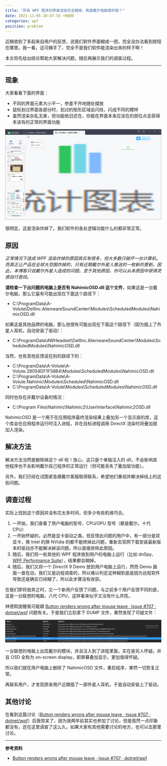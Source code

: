 ```yaml
---
title: "所有 WPF 程序的界面渲染完全糊掉，竟是戴尔电脑惹的锅？"
date: 2021-11-05 20:47:55 +0800
categories: wpf
position: problem
---
```


近期收到了多起来自用户的反馈，说我们软件界面糊成一团，完全没办法看到按钮在哪里。我一看，这可棘手了，完全不是我们软件能渲染出来的样子啊！

本文将先给出结论帮助大家解决问题，随后再展示我们的调查过程。

---

<div id="toc"></div>

## 现象

大家看看下面的界面：

* 不同的界面元素大小不一，参差不齐地随处摆放
* 鼠标划过界面各部分时，划过的矩形区域会闪烁，闪成不同的模样
* 虽然渲染杂乱无章，但功能依旧还在，你能在界面本来应该在的部位点击获得本该有的正常的界面功能

![糊掉的界面](/static/posts/2021-11-05-20-07-45.png)

很明显，这是渲染炸掉了。我们软件的各处逻辑功能什么的都非常正常。

## 原因

*正常情况下造成 WPF 渲染炸掉的原因其实有很多，但大多数只破坏一台计算机。而真正让产品在全球大范围炸掉的，只有近期戴尔外星人推送的一枚新的更新。因此，本博客只说戴尔外星人造成的问题。至于其他原因，你可以从本原因中获得灵感自行查找。*

**请检查一下出问题的电脑上是否有 NahimicOSD.dll 这个文件**，如果这是一台戴尔电脑，那么它最有可能出现在下面这个路径下：

* C:\ProgramData\A-Volute\DellInc.AlienwareSoundCenter\Modules\ScheduledModules\NahimicOSD.dll

如果这是其他品牌的电脑，那么他很有可能出现在下面这个路径下（因为插上了外星人耳机，自动安装了驱动）：

* C:\ProgramData\AWHeadset\DellInc.AlienwareSoundCenter\Modules\ScheduledModules\NahimicOSD.dll

当然，也有其他反馈说在别的路径下的：

* C:\ProgramData\A-Volute\A-Volute.28054DF1F58B4\Modules\ScheduledModules\NahimicOSD.dll
* C:\ProgramData\A-Volute\A-Volute.Nahimic\Modules\Scheduled\NahimicOSD.dll
* C:\ProgramData\A-Volute\Modules\ScheduledModules\NahimicOSD.dll

同时也存在非戴尔设备的情况：

* C:\Program Files\Nahimic\Nahimic2\UserInterface\Nahimic2OSD.dll

NahimicOSD 是一个用于在应用程序最终渲染结果上叠加另一个显示层的库，这个库会在应用程序运行时注入进程，并在目标进程调用 DirectX 渲染时将叠加层加入渲染。

## 解决方法

解决方法当然是删除掉这个 dll 啦！放心，这只是个单独注入的 dll，不会影响其他程序也不会影响戴尔自己程序的正常运行（但可能丢失了叠加层功能）。

另外，我们已经在试图紧急跟戴尔客服取得联系，希望他们重视并解决掉线上的这些问题。

## 调查过程

实际上找到这个原因并没有花太多时间，但多少有些机缘巧合。

1. 一开始，我们查看了用户电脑的型号、CPU/GPU 型号（都是戴尔，十代 CPU）
1. 一开始怀疑的，必然是显卡驱动之类。但反馈此问题的用户中，有一部分是双显卡，换 Intel 的换 NVidia 的都不能修掉此问题，重新去官网下载安装最新版本的驱动亦不能解决掉该问题。所以直接排除此原因。
1. 随后，我们将一些其他的 WPF 程序放到用户的电脑上运行（比如 dnSpy、[WPF Performance Suite](http://blog.walterlv.com/post/wpf-rendering-dirty-region.html)），结果都会糊掉。
1. 随后，我们又将一个 DirectX 9 Demo 放到用户电脑上运行，然而 Demo 画面一直在动，我们又是远程调查的，所以难以判定这种糊到底是因为远程软件导致还是确实已经糊了，所以此步骤没有收获。

在我们即将放弃之时，又一个新用户反馈了问题，与之前多个用户反馈不同的是，这是一台联想的电脑，八代 CPU，这样看来似乎又没有什么共性。

林德熙提醒我可能跟 [Button renders wrong after mouse leave · Issue #707 · dotnet/wpf](https://github.com/dotnet/wpf/issues/707) 问题有关。于是我们立刻拿下 DUMP 文件，果然发现了可疑文件：

![可疑文件](/static/posts/2021-11-05-20-33-36.png)

一台联想的电脑上出现戴尔的模块，并且注入到了进程里面，实在是另人怀疑。并且 OSD 全称为 on-screen display，即屏幕叠加显示，更加值得怀疑。

所以我们就在用户电脑上删除了 NahimicOSD 文件，重启程序，果然一切恢复正常。

再联系用户，才发现原来用户近期插了一部外星人耳机，于是自动安装上了驱动。

## 其他讨论

在看到这篇讨论（[Button renders wrong after mouse leave · Issue #707 · dotnet/wpf](https://github.com/dotnet/wpf/issues/707)）后我惊呆了，因为我两年前其实也参加了讨论，但是竟然一点印象都没有，还在这里调查了这么久。如果大家有其他需要讨论的地方，也可以去那里讨论。

---

**参考资料**

- [Button renders wrong after mouse leave · Issue #707 · dotnet/wpf](https://github.com/dotnet/wpf/issues/707)
